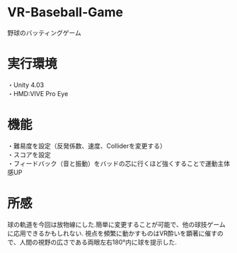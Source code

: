 # VR-Baseball-Game
野球のバッティングゲーム <Br>

# 実行環境
・Unity 4.03 <Br>
・HMD:VIVE Pro Eye <Br>
  
# 機能
・難易度を設定（反発係数、速度、Colliderを変更する） <Br>
・スコアを設定 <Br>
・フィードバック（音と振動）をバッドの芯に行くほど強くすることで運動主体感UP

# 所感
球の軌道を今回は放物線にした.簡単に変更することが可能で、他の球技ゲームに応用できるかもしれない.
視点を頻繁に動かすものはVR酔いを顕著に催すので、人間の視野の広さである両眼左右180°内に球を提示した.
